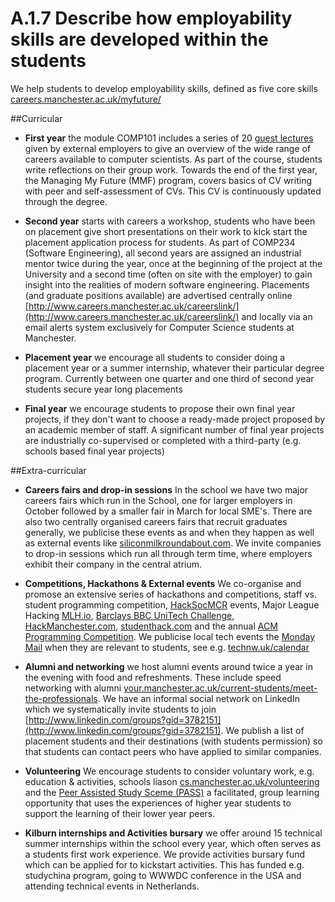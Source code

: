 # A.1.7 Describe how employability skills are developed within the students

We help students to develop employability skills, defined as five core skills  [careers.manchester.ac.uk/myfuture/](http://www.careers.manchester.ac.uk/myfuture/)

##Curricular

* **First year** the module COMP101 includes a series of 20 [guest lectures](http://www.cs.manchester.ac.uk/industry/guest-lectures/) given by external employers to give an overview of the wide range of careers available to computer scientists. As part of the course, students write reflections on their group work. Towards the end of the first year, the Managing My Future (MMF) program, covers basics of CV writing with peer and self-assessment of CVs. This CV is continuously updated through the degree.

* **Second year** starts  with careers a workshop, students who have been on placement give short presentations on their work to kick start the placement application process for students. As part of COMP234 (Software Engineering), all second years are assigned an industrial mentor twice during the year, once at the beginning of the project at the University and a second time (often on site with the employer) to gain insight into the realities of modern software engineering. Placements (and graduate positions available) are advertised centrally online [http://www.careers.manchester.ac.uk/careerslink/](http://www.careers.manchester.ac.uk/careerslink/) and locally via an email alerts system exclusively for Computer Science students at Manchester.

* **Placement year** we encourage all students to consider doing a placement year or a summer internship, whatever their particular degree program. Currently between one quarter and one third of second year students secure year long placements

* **Final year** we encourage students to propose their own final year projects, if they don't want to choose a ready-made project proposed by an academic member of staff.  A significant number of final year projects are industrially co-supervised or completed with a third-party (e.g. schools based final year projects)

##Extra-curricular

* **Careers fairs and drop-in sessions** In the school we have two major careers fairs which run in the School, one for larger employers in October followed by a smaller fair in March for local SME's. There are also two centrally organised careers fairs that recruit graduates generally, we publicise these events as and when they happen as well as external events like [siliconmilkroundabout.com](http://www.siliconmilkroundabout.com). We invite companies to drop-in sessions which run all through term time, where employers exhibit their company in the central atrium.

* **Competitions, Hackathons & External events** We co-organise and promose an extensive series of hackathons and competitions, staff vs. student programming competition, [HackSocMCR](https://twitter.com/hacksocmcr) events, Major League Hacking [MLH.io](http://MLH.io), [Barclays BBC UniTech Challenge](http://www.cs.manchester.ac.uk/about-us/news-and-events/full-article/?articleid=3454), [HackManchester.com](http://www.hackmanchester.com), [studenthack.com](http://www.studenthack.com) and the annual [ACM Programming Competition](https://en.wikipedia.org/wiki/ACM_International_Collegiate_Programming_Contest). We publicise local tech events the [Monday Mail](http://studentnet.cs.manchester.ac.uk/ugt/mondaymail/) when they are relevant to students, see e.g. [technw.uk/calendar](http://technw.uk/calendar)

* **Alumni and networking**  we host alumni events around twice a year in the evening with food and refreshments. These include speed networking with alumni [your.manchester.ac.uk/current-students/meet-the-professionals](http://your.manchester.ac.uk/current-students/meet-the-professionals). We have an informal social network on LinkedIn which we systematically invite students to join [http://www.linkedin.com/groups?gid=3782151](http://www.linkedin.com/groups?gid=3782151). We publish a list of placement students and their destinations (with students permission) so that students can contact peers who have applied to similar companies.

* **Volunteering** We encourage students to consider voluntary work, e.g. education & activities, schools liason [cs.manchester.ac.uk/volunteering](http://studentnet.cs.manchester.ac.uk/volunteering) and the [Peer Assisted Study Sceme (PASS)](http://www.pass.manchester.ac.uk) a facilitated, group learning opportunity that uses the experiences of higher year students to support the learning of their lower year peers.
* **Kilburn internships and Activities bursary** we offer around 15 technical summer internships within the school every year, which often serves as a students first work experience. We provide activities bursary fund which can be applied for to kickstart activities. This has funded e.g. studychina program, going to WWWDC conference in the USA and attending technical events in Netherlands.
